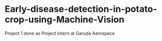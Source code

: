 # Early-disease-detection-in-potato-crop-using-Machine-Vision
Project 1 done as Project Intern at Garuda Aerospace
